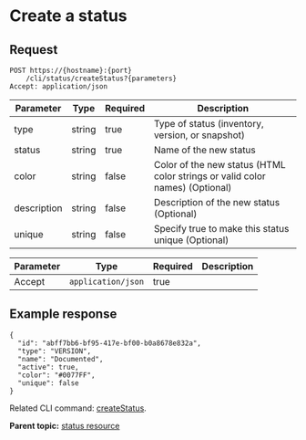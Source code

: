 # Create a status

## Request

```
POST https://{hostname}:{port}
    /cli/status/createStatus?{parameters}
Accept: application/json

```

|Parameter|Type|Required|Description|
|---------|----|--------|-----------|
|type|string|true|Type of status \(inventory, version, or snapshot\)|
|status|string|true|Name of the new status|
|color|string|false|Color of the new status \(HTML color strings or valid color names\) \(Optional\)|
|description|string|false|Description of the new status \(Optional\)|
|unique|string|false|Specify true to make this status unique \(Optional\)|

|Parameter|Type|Required|Description|
|---------|----|--------|-----------|
|Accept|`application/json`|true| |

## Example response

```
{
  "id": "abff7bb6-bf95-417e-bf00-b0a8678e832a",
  "type": "VERSION",
  "name": "Documented",
  "active": true,
  "color": "#0077FF",
  "unique": false
}
```

Related CLI command: [createStatus](udclient_createstatus.md).

**Parent topic:** [status resource](../../com.udeploy.api.doc/topics/rest_cli_status.md)

